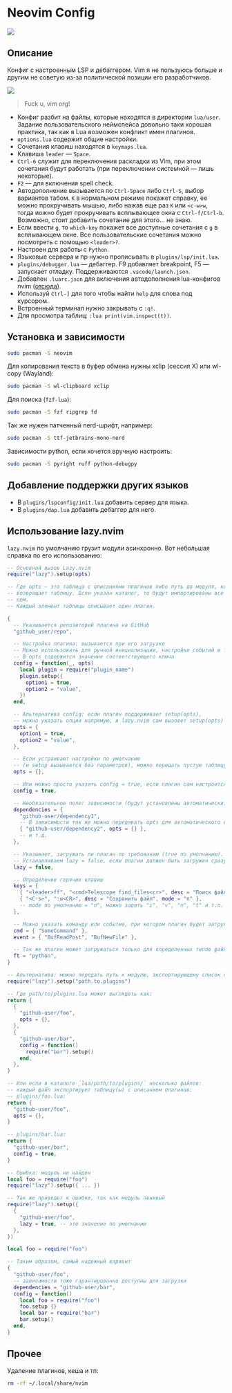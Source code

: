 # Neovim Config

![](https://i.imgur.com/3gxNxkN.png)

## Описание

Конфиг с настроенным LSP и дебаггером. Vim я не пользуюсь больше и другим не советую из-за политической позиции его разработчиков.

![](https://i.imgur.com/kBFTJlg.jpeg)

> Fuck u, vim org!

* Конфиг разбит на файлы, которые находятся в директории `lua/user`. Задание
пользовательского неймспейса довольно таки хорошая практика, так как в Lua
возможен конфликт имен плагинов.
* `options.lua` содержит общие настройки.
* Сочетания клавиш находятся в `keymaps.lua`.
* Клавиша `leader` — `Space`.
* `Ctrl-6` служит для переключения раскладки из Vim, при этом сочетания будут работать (при переключении системной — лишь некоторые).
* `F2` — для включения spell check.
* Автодополнение вызывается по `Ctrl-Space` либо `Ctrl-S`, выбор вариантов табом. `K` в нормальном режиме покажет справку, ее можно прокручивать мышью, либо нажав еще раз `K`
или `<c-w>w`, тогда иожно будет прокручивать всплывающее окна с `Ctrl-f/Ctrl-b`.
Возможно, стоит добавить сочетание для этого... не знаю.
* Если ввести `g`, то `which-key` покажет все доступные сочетания с `g` в всплывающем окне. Все пользовательские сочетания можно посмотреть с помощью `<leader>?`.
* Настроен для работы с `Python`.
* Языковые сервера и пр нужно прописывать в `plugins/lsp/init.lua`.
* `plugins/debugger.lua` — дебаггер. F9 добавляет breakpoint, F5 — запускает отладку.
  Поддерживаются `.vscode/launch.json`.
* Добавлен `.luarc.json` для включения автодополнения lua-конфигов nvim ([отсюда](https://lsp-zero.netlify.app/docs/guide/neovim-lua-ls.html)).
* Используй `Ctrl-]` для того чтобы найти `help` для слова под курсором.
* Встроенный терминал нужно закрывать с `:q!`.
* Для просмотра таблиц: `:lua print(vim.inspect(t))`.

## Установка и зависимости

```sh
sudo pacman -S neovim
```

Для копирования текста в буфер обмена нужны xclip (сессия X) или wl-copy (Wayland):

```sh
sudo pacman -S wl-clipboard xclip
```

Для поиска (`fzf-lua`):

```sh
sudo pacman -S fzf ripgrep fd
```

Так же нужен патченный nerd-шрифт, например:

```sh
sudo pacman -S ttf-jetbrains-mono-nerd
```

Зависимости python, если хочется вручную настроить:

```sh
sudo pacman -S pyright ruff python-debugpy
```

## Добавление поддержки других языков

* В `plugins/lspconfig/init.lua` добавить сервер для языка.
* В `plugins/dap.lua` добавить дебаггер для него.

## Использование lazy.nvim

`lazy.nvim` по умолчанию грузит модули асинхронно. Вот небольшая справка по его использованию:

```lua
-- Основной вызов Lazy.nvim
require("lazy").setup(opts)

-- Где opts — это таблица с описаниями плагинов либо путь до модуля, который
-- возвращает таблицу. Если указан каталог, то будут импортированы все файлы в
-- нем.
-- Каждый элемент таблицы описывает один плагин.

{
  -- Указывается репозиторий плагина на GitHub
  "github_user/repo",

  -- Настройка плагина: вызывается при его загрузке
  -- Можно использовать для ручной инициализации, настройки событий и т.д.
  -- В opts содержится значение соответствующего ключа
  config = function(_, opts)
    local plugin = require("plugin_name")
    plugin.setup({
      option1 = true,
      option2 = "value",
    })
  end,

  -- Альтернатива config: если плагин поддерживает setup(opts),
  -- можно указать опции напрямую, и lazy.nvim сам вызовет setup(opts)
  opts = {
    option1 = true,
    option2 = "value",
  },

  -- Если устраивают настройки по умолчанию
  -- (и setup вызывается без параметров), можно передать пустую таблицу
  opts = {},

  -- Или можно просто указать config = true, если плагин сам настроится при require
  config = true,

  -- Необязательное поле: зависимости (будут установлены автоматически)
  dependencies = {
    "github-user/dependency1",
    -- В зависимости так же можно передавать opts для автоматического вызова setup
    { "github-user/dependency2", opts = {} },
    -- и т.д.
  },

  -- Указывает, загружать ли плагин по требованию (true по умолчанию).
  -- Устанавливаем lazy = false, если плагин должен быть загружен сразу (например, тема или ключи)
  lazy = false,

  -- Определение горячих клавиш
  keys = {
    { "<leader>ff", "<cmd>Telescope find_files<cr>", desc = "Поиск файлов" },
    { "<C-s>", ":w<CR>", desc = "Сохранить файл", mode = "n" },
    -- mode по умолчанию = "n", можно задать "i", "v", "n", "t" и т.п.
  },

  -- Можно указать команду или событие, при котором плагин будет загружен:
  cmd = { "SomeCommand" },
  event = { "BufReadPost", "BufNewFile" },

  -- Так же плагин может загружаться только для определенных типов файлов
  ft = "python",
}

-- Альтернатива: можно передать путь к модулю, экспортирующему список плагинов
require("lazy").setup("path.to.plugins")

-- Где path/to/plugins.lua может выглядеть как:
return {
  {
    "github-user/foo",
    opts = {},
  },
  {
    "github-user/bar",
    config = function()
      require("bar").setup()
    end,
  },
}

-- Или если в каталоге `lua/path/to/plugins/` несколько файлов:
-- каждый файл экспортирует таблицу(ы) с описанием плагинов:
-- plugins/foo.lua:
return {
  "github-user/foo",
  opts = {},
}

-- plugins/bar.lua:
return {
  "github-user/bar",
  config = true,
}

-- Ошибка: модуль не найден
local foo = require("foo")
require("lazy").setup({ ... })

-- Так же приведет к ошибке, так как модуль ленивый
require("lazy").setup({
  {
    "github-user/foo",
    lazy = true, -- это значение по умолчанию
  },
})

local foo = require("foo")

-- Таким образом, самый надежный вариант
{
  "github-user/foo",
  -- зависимости тоже гарантированно доступны для загрузки
  dependencies = "github-user/bar",
  config = function()
    local foo = require("foo")
    foo.setup {}
    local bar = require("bar")
    bar.setup()
  end,
}
```

## Прочее

Удаление плагинов, кеша и тп:

```sh
rm -rf ~/.local/share/nvim
```
